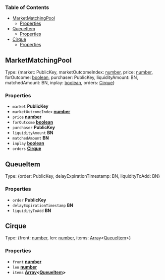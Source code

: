 <!-- Generated by documentation.js. Update this documentation by updating the source code. -->

### Table of Contents

*   [MarketMatchingPool][1]
    *   [Properties][2]
*   [QueueItem][3]
    *   [Properties][4]
*   [Cirque][5]
    *   [Properties][6]

## MarketMatchingPool

Type: {market: PublicKey, marketOutcomeIndex: [number][7], price: [number][7], forOutcome: [boolean][8], purchaser: PublicKey, liquidityAmount: BN, matchedAmount: BN, inplay: [boolean][8], orders: [Cirque][5]}

### Properties

*   `market` **PublicKey**&#x20;
*   `marketOutcomeIndex` **[number][7]**&#x20;
*   `price` **[number][7]**&#x20;
*   `forOutcome` **[boolean][8]**&#x20;
*   `purchaser` **PublicKey**&#x20;
*   `liquidityAmount` **BN**&#x20;
*   `matchedAmount` **BN**&#x20;
*   `inplay` **[boolean][8]**&#x20;
*   `orders` **[Cirque][5]**&#x20;

## QueueItem

Type: {order: PublicKey, delayExpirationTimestamp: BN, liquidityToAdd: BN}

### Properties

*   `order` **PublicKey**&#x20;
*   `delayExpirationTimestamp` **BN**&#x20;
*   `liquidityToAdd` **BN**&#x20;

## Cirque

Type: {front: [number][7], len: [number][7], items: [Array][9]<[QueueItem][3]>}

### Properties

*   `front` **[number][7]**&#x20;
*   `len` **[number][7]**&#x20;
*   `items` **[Array][9]<[QueueItem][3]>**&#x20;

[1]: #marketmatchingpool

[2]: #properties

[3]: #queueitem

[4]: #properties-1

[5]: #cirque

[6]: #properties-2

[7]: https://developer.mozilla.org/docs/Web/JavaScript/Reference/Global_Objects/Number

[8]: https://developer.mozilla.org/docs/Web/JavaScript/Reference/Global_Objects/Boolean

[9]: https://developer.mozilla.org/docs/Web/JavaScript/Reference/Global_Objects/Array
